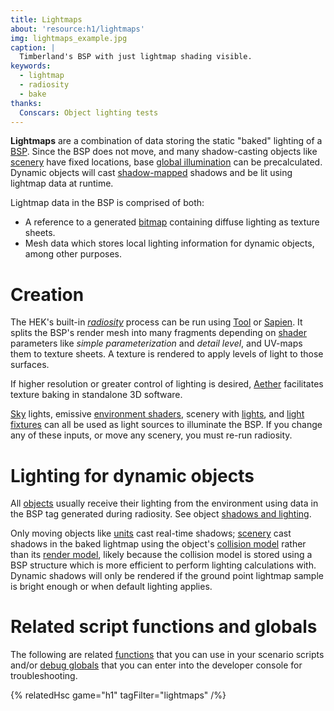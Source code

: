 ```yaml
---
title: Lightmaps
about: 'resource:h1/lightmaps'
img: lightmaps_example.jpg
caption: |
  Timberland's BSP with just lightmap shading visible.
keywords:
  - lightmap
  - radiosity
  - bake
thanks:
  Conscars: Object lighting tests
---
```

**Lightmaps** are a combination of data storing the static "baked" lighting of a [BSP](~scenario_structure_bsp). Since the BSP does not move, and many shadow-casting objects like [scenery](~) have fixed locations, base [global illumination][global-illumination] can be precalculated. Dynamic objects will cast [shadow-mapped][shadow-mapping] shadows and be lit using lightmap data at runtime.

Lightmap data in the BSP is comprised of both:

* A reference to a generated [bitmap](~) containing diffuse lighting as texture sheets.
* Mesh data which stores local lighting information for dynamic objects, among other purposes.

# Creation
The HEK's built-in _[radiosity][]_ process can be run using [Tool](~h1a-tool#lightmaps) or [Sapien](~h1a-sapien#radiosity). It splits the BSP's render mesh into many fragments depending on [shader](~) parameters like _simple parameterization_ and _detail level_, and UV-maps them to texture sheets. A texture is rendered to apply levels of light to those surfaces.

If higher resolution or greater control of lighting is desired, [Aether](~) facilitates texture baking in standalone 3D software.

[Sky](~sky) lights, emissive [environment shaders](~shader), scenery with [lights](~light), and [light fixtures](~device_light_fixture) can all be used as light sources to illuminate the BSP. If you change any of these inputs, or move any scenery, you must re-run radiosity.

# Lighting for dynamic objects
All [objects](~object) usually receive their lighting from the environment using data in the BSP tag generated during radiosity. See object [shadows and lighting](~object#shadows-and-lighting).

Only moving objects like [units](~unit) cast real-time shadows; [scenery](~) cast shadows in the baked lightmap using the object's [collision model](~model_collision_geometry) rather than its [render model](~gbxmodel), likely because the collision model is stored using a BSP structure which is more efficient to perform lighting calculations with. Dynamic shadows will only be rendered if the ground point lightmap sample is bright enough or when default lighting applies.

# Related script functions and globals
The following are related [functions](~scripting#functions) that you can use in your scenario scripts and/or [debug globals](~scripting#external-globals) that you can enter into the developer console for troubleshooting.

{% relatedHsc game="h1" tagFilter="lightmaps" /%}

[radiosity]: https://en.wikipedia.org/wiki/Radiosity_(computer_graphics)
[shadow-mapping]: https://en.wikipedia.org/wiki/Shadow_mapping
[global-illumination]: https://en.wikipedia.org/wiki/Global_illumination
